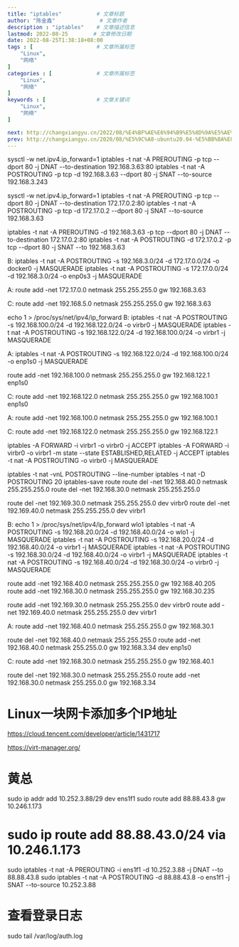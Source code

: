```yaml
---
title: "iptables"           # 文章标题
author: "陈金鑫"              # 文章作者
description : "iptables"    # 文章描述信息
lastmod: 2022-08-25        # 文章修改日期
date: 2022-08-25T1:38:18+08:00
tags : [                    # 文章所属标签
    "Linux",
    "网络"
]
categories : [              # 文章所属标签
    "Linux",
    "网络"
]
keywords : [                # 文章关键词
    "Linux",
    "网络"
]

next: http://changxiangyu.cn/2022/08/%E4%BF%AE%E6%94%B9%E5%8D%9A%E5%AE%A2%E4%B8%BB%E9%A2%98/      # 下一篇博客地址
prev: http://changxiangyu.cn/2020/08/%E5%9C%A8-ubuntu20.04-%E5%BB%BA%E8%AE%BE-openvpn/  # 上一篇博客地址
---
```

sysctl -w net.ipv4.ip_forward=1
iptables -t nat -A PREROUTING -p tcp --dport 80 -j DNAT --to-destination 192.168.3.63:80
iptables -t nat -A POSTROUTING -p tcp -d 192.168.3.63 --dport 80 -j SNAT --to-source 192.168.3.243

sysctl -w net.ipv4.ip_forward=1
iptables -t nat -A PREROUTING -p tcp --dport 80 -j DNAT --to-destination 172.17.0.2:80
iptables -t nat -A POSTROUTING -p tcp -d 172.17.0.2 --dport 80 -j SNAT --to-source 192.168.3.63

iptables -t nat -A PREROUTING -d 192.168.3.63 -p tcp --dport 80 -j DNAT --to-destination 172.17.0.2:80
iptables -t nat -A POSTROUTING -d 172.17.0.2 -p tcp --dport 80 -j SNAT --to 192.168.3.63

B:
iptables -t nat -A POSTROUTING -s 192.168.3.0/24 -d 172.17.0.0/24 -o docker0 -j MASQUERADE
iptables -t nat -A POSTROUTING -s 172.17.0.0/24 -d 192.168.3.0/24 -o enp0s3 -j MASQUERADE

A: 
route add -net 172.17.0.0 netmask 255.255.255.0 gw 192.168.3.63

C: 
route add -net 192.168.5.0 netmask 255.255.255.0 gw 192.168.3.63




echo 1 > /proc/sys/net/ipv4/ip_forward
B:
iptables -t nat -A POSTROUTING -s 192.168.100.0/24 -d 192.168.122.0/24 -o virbr0 -j MASQUERADE
iptables -t nat -A POSTROUTING -s 192.168.122.0/24 -d 192.168.100.0/24 -o virbr1 -j MASQUERADE

A: 
iptables -t nat -A POSTROUTING -s 192.168.122.0/24 -d 192.168.100.0/24 -o enp1s0 -j MASQUERADE

route add -net 192.168.100.0 netmask 255.255.255.0 gw 192.168.122.1 enp1s0

C: 
route add -net 192.168.122.0 netmask 255.255.255.0 gw 192.168.100.1 enp1s0

A: 
route add -net 192.168.100.0 netmask 255.255.255.0 gw 192.168.100.1

C: 
route add -net 192.168.122.0 netmask 255.255.255.0 gw 192.168.122.1


iptables -A FORWARD -i virbr1 -o virbr0 -j ACCEPT
iptables -A FORWARD -i virbr0 -o virbr1 -m state --state ESTABLISHED,RELATED -j ACCEPT
iptables -t nat -A POSTROUTING -o virbr0 -j MASQUERADE



iptables -t nat -vnL POSTROUTING --line-number
iptables -t nat -D POSTROUTING 20
iptables-save
route
route del -net 192.168.40.0 netmask 255.255.255.0 
route del -net 192.168.30.0 netmask 255.255.255.0

route del -net 192.169.30.0 netmask 255.255.255.0 dev virbr0 
route del -net 192.169.40.0 netmask 255.255.255.0 dev virbr1


B:
echo 1 > /proc/sys/net/ipv4/ip_forward
wlo1
iptables -t nat -A POSTROUTING -s 192.168.20.0/24 -d 192.168.40.0/24 -o wlo1 -j MASQUERADE
iptables -t nat -A POSTROUTING -s 192.168.20.0/24 -d 192.168.40.0/24 -o virbr1 -j MASQUERADE
iptables -t nat -A POSTROUTING -s 192.168.30.0/24 -d 192.168.40.0/24 -o virbr1 -j MASQUERADE
iptables -t nat -A POSTROUTING -s 192.168.40.0/24 -d 192.168.30.0/24 -o virbr0 -j MASQUERADE

route add -net 192.168.40.0 netmask 255.255.255.0 gw 192.168.40.205
route add -net 192.168.30.0 netmask 255.255.255.0 gw 192.168.30.235

route add -net 192.169.30.0 netmask 255.255.255.0 dev virbr0
route add -net 192.169.40.0 netmask 255.255.255.0 dev virbr1


A: 
route add -net 192.168.40.0 netmask 255.255.255.0 gw 192.168.30.1 

route del -net 192.168.40.0 netmask 255.255.255.0 
route add -net 192.168.40.0 netmask 255.255.0.0 gw 192.168.3.34 dev enp1s0

C: 
route add -net 192.168.30.0 netmask 255.255.255.0 gw 192.168.40.1 

route del -net 192.168.30.0 netmask 255.255.255.0
route add -net 192.168.30.0 netmask 255.255.0.0 gw 192.168.3.34

# Linux一块网卡添加多个IP地址
https://cloud.tencent.com/developer/article/1431717

https://virt-manager.org/


# 黄总
sudo ip addr add 10.252.3.88/29 dev ens1f1
sudo route add 88.88.43.8 gw 10.246.1.173
# sudo ip route add 88.88.43.0/24 via 10.246.1.173
sudo iptables -t nat -A PREROUTING -i ens1f1 -d 10.252.3.88 -j DNAT --to 88.88.43.8
sudo iptables -t nat -A POSTROUTING -d 88.88.43.8 -o ens1f1  -j SNAT --to-source 10.252.3.88

# 查看登录日志
sudo tail /var/log/auth.log